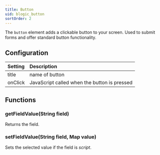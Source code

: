 ```yaml
---
title: Button
uid: blogic_button
sortOrder: 2
---
```


The `button` element adds a clickable button to your screen. Used to submit forms and offer standard button functionality.

## Configuration

| Setting | Description                                  |
|:--------|:---------------------------------------------|
| title   | name of button                               |
| onClick | JavaScript called when the button is pressed |

## Functions

### getFieldValue(String field)

Returns the field.

### setFieldValue(String field, Map value)

Sets the selected value if the field is *script*.
